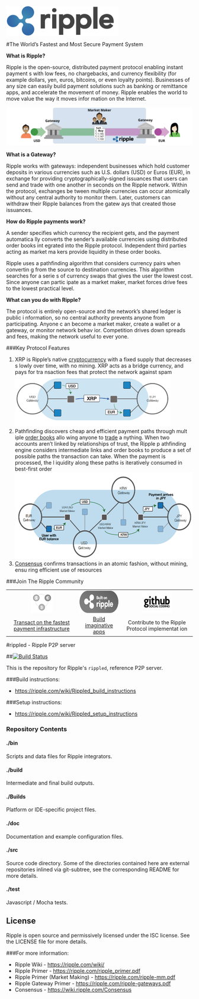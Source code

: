 <img src='images/Logo_M.png' alt='Ripple' width='304' height='81' 
align='middle' /> 

#The World’s Fastest and Most Secure Payment System

**What is Ripple?**

Ripple is the open-source, distributed payment protocol enabling instant payment
s with low fees, no chargebacks, and currency flexibility (for example dollars, 
yen, euros, bitcoins, or even loyalty points). Businesses of any size can easily
 build payment solutions such as banking or remittance apps, and accelerate the 
movement of money. Ripple enables the world to move value the way it moves infor
mation on the Internet.

![Ripple network](images/network.png)

**What is a Gateway?**

Ripple works with gateways: independent businesses which hold customer deposits 
in various currencies such as U.S. dollars (USD) or Euros (EUR), in exchange for
 providing cryptographically-signed issuances that users can send and trade with
 one another in seconds on the Ripple network. Within the protocol, exchanges be
tween multiple currencies can occur atomically without any central authority to 
monitor them. Later, customers can withdraw their Ripple balances from the gatew
ays that created those issuances. 

**How do Ripple payments work?**

A sender specifies which currency the recipient gets, and the payment automatica
lly converts the sender’s available currencies using distributed order books int
egrated into the Ripple protocol. Independent third parties acting as  market ma
kers provide liquidity in these order books.

Ripple uses a pathfinding algorithm that considers currency pairs when convertin
g from the source to destination currencies. This algorithm searches for a serie
s of currency swaps that gives the user the lowest cost. Since anyone can partic
ipate as a market maker, market forces drive fees to the lowest practical level.

**What can you do with Ripple?**

The protocol is entirely open-source and the network’s shared ledger is public i
nformation, so no central authority prevents anyone from participating. Anyone c
an become a market maker, create a wallet or a gateway, or monitor network behav
ior. Competition drives down spreads and fees, making the network useful to ever
yone.


###Key Protocol Features
<ol>
<li>XRP is Ripple’s native <a href='http://en.wikipedia.org/wiki/Cryptoc
urrency' target='_blank'>cryptocurrency</a> with a fixed supply that decreases s
lowly over time, with no mining. XRP acts as a bridge currency, and pays for tra
nsaction fees that protect the network against spam

<img alt='XRP as bridge currency' src='images/vehicle_currency.png' width='420' height='140'/> 
</li>

<li>Pathfinding discovers cheap and efficient payment paths through mult
iple <a href='https://www.ripplecharts.com' target='_blank'>order books</a> allo
wing anyone to <a href='https://www.rippletrade.com' target='_blank'>trade</a> a
nything. When two accounts aren’t linked by relationships of trust, the Ripple p
athfinding engine considers intermediate links and order books to produce a set 
of possible paths the transaction can take. When the payment is processed, the l
iquidity along these paths is iteratively consumed in best-first order
<img alt='Pathfinding EUR to JPY' src='images/pathfinding.png' width='545' height='236' />
</li>

<li><a href='https://www.youtube.com/watch?v=pj1QVb1vlC0' target='_blank
'>Consensus</a> confirms transactions in an atomic fashion, without mining, ensu
ring efficient use of resources</li>
</ol>

###Join The Ripple Community
<table border='0'>
	<tr>
		<td align='center'><img src='images/money_icon_black_white.png' 
alt='Instant payments in any currency' height='60' width='60'></td>
		<td align='center'><img src='images/ripple_badge_black_white.png'
 alt='Powerful and open APIs' height='60' width='130'></td>
		<td align='center'><img src='images/GitHub.png' alt='Open source
' height='60' width='80'></td>
	</tr>
	<tr>
		<td align='center'><a href='https://ripple.com/files/ripple-FIs.
pdf' target='_blank'>Transact on the fastest payment infrastructure</a></td>
		<td align='center'><a href='https://ripple.com/build/' target='_
blank'>Build imaginative apps</a></td>
		<td align='center'>Contribute to the Ripple Protocol implementat
ion</td>
	</tr>
</table>

#rippled - Ripple P2P server

##[![Build Status](https://travis-ci.org/ripple/rippled.png?branch=develop)](https://travis-ci.org/ripple/rippled)

This is the repository for Ripple's `rippled`, reference P2P server.

###Build instructions:
* https://ripple.com/wiki/Rippled_build_instructions

###Setup instructions:
* https://ripple.com/wiki/Rippled_setup_instructions

### Repository Contents

#### ./bin
Scripts and data files for Ripple integrators.

#### ./build
Intermediate and final build outputs.

#### ./Builds
Platform or IDE-specific project files.

#### ./doc
Documentation and example configuration files.

#### ./src
Source code directory. Some of the directories contained here are
external repositories inlined via git-subtree, see the corresponding
README for more details.

#### ./test
Javascript / Mocha tests.

## License
Ripple is open source and permissively licensed under the ISC license. See the
LICENSE file for more details.

###For more information:
* Ripple Wiki - https://ripple.com/wiki/
* Ripple Primer - https://ripple.com/ripple_primer.pdf
* Ripple Primer (Market Making) - https://ripple.com/ripple-mm.pdf
* Ripple Gateway Primer - https://ripple.com/ripple-gateways.pdf  
* Consensus - https://wiki.ripple.com/Consensus

